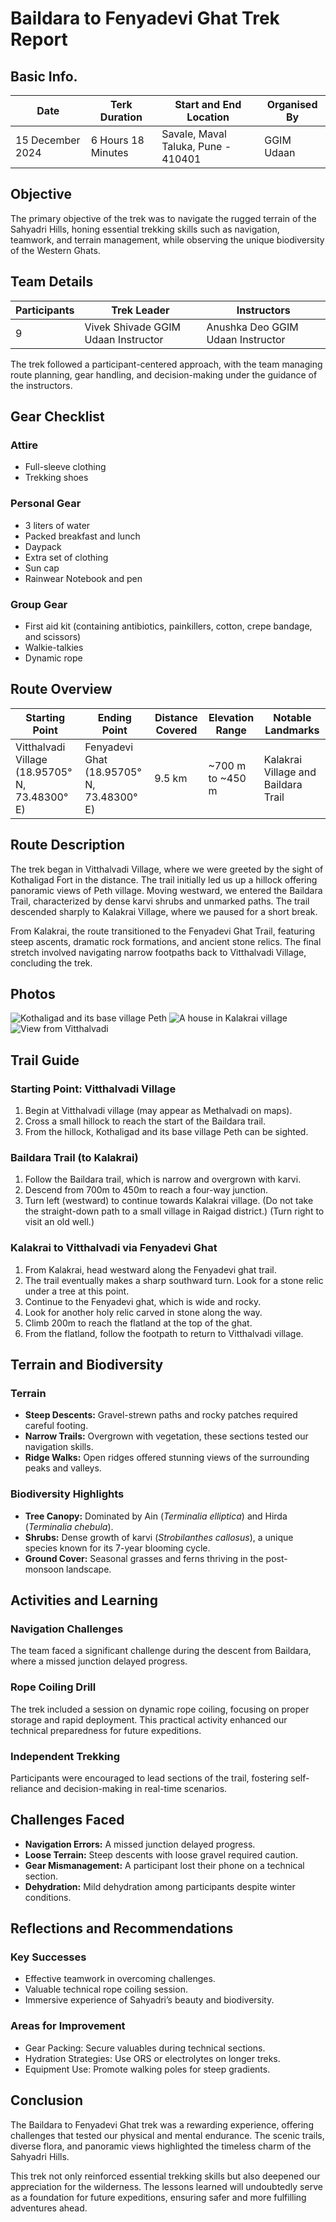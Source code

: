# Baildara to Fenyadevi Ghat Trek Report

## Basic Info.

| Date             | Terk Duration      | Start and End Location              | Organised By |
| ---------------- | ------------------ | ----------------------------------- | ------------ |
| 15 December 2024 | 6 Hours 18 Minutes | Savale, Maval Taluka, Pune - 410401 | GGIM Udaan   |

## Objective

The primary objective of the trek was to navigate the rugged terrain of the Sahyadri Hills, honing essential trekking skills such as navigation, teamwork, and terrain management, while observing the unique biodiversity of the Western Ghats.

## Team Details

| Participants | Trek Leader                                                    | Instructors                                                  |
| ------------ | -------------------------------------------------------------- | ------------------------------------------------------------ |
| 9            | Vivek Shivade <span class="badge">GGIM Udaan Instructor</span> | Anushka Deo <span class="badge">GGIM Udaan Instructor</span> |

The trek followed a participant-centered approach, with the team managing route planning, gear handling, and decision-making under the guidance of the instructors.

## Gear Checklist

### Attire

- Full-sleeve clothing
- Trekking shoes

### Personal Gear

- 3 liters of water
- Packed breakfast and lunch
- Daypack
- Extra set of clothing
- Sun cap
- Rainwear Notebook and pen

### Group Gear

- First aid kit (containing antibiotics, painkillers, cotton, crepe bandage, and scissors)
- Walkie-talkies
- Dynamic rope

## Route Overview

| Starting Point                                 | Ending Point                              | Distance Covered | Elevation Range  | Notable Landmarks                   |
| ---------------------------------------------- | ----------------------------------------- | ---------------- | ---------------- | ----------------------------------- |
| Vitthalvadi Village (18.95705° N, 73.48300° E) | Fenyadevi Ghat (18.95705° N, 73.48300° E) | 9.5 km           | ~700 m to ~450 m | Kalakrai Village and Baildara Trail |

## Route Description

The trek began in Vitthalvadi Village, where we were greeted by the sight of Kothaligad Fort in the distance. The trail initially led us up a hillock offering panoramic views of Peth village. Moving westward, we entered the Baildara Trail, characterized by dense karvi shrubs and unmarked paths. The trail descended sharply to Kalakrai Village, where we paused for a short break.

From Kalakrai, the route transitioned to the Fenyadevi Ghat Trail, featuring steep ascents, dramatic rock formations, and ancient stone relics. The final stretch involved navigating narrow footpaths back to Vitthalvadi Village, concluding the trek.

## Photos

![Kothaligad and its base village Peth](https://i.postimg.cc/3xgTfXQn/2.jpg)
![A house in Kalakrai village](https://i.postimg.cc/Bv4Grjqs/5.jpg)
![View from Vitthalvadi](https://i.postimg.cc/pr4H4kd1/1.jpg)

## Trail Guide

### Starting Point: Vitthalvadi Village

1. Begin at Vitthalvadi village (may appear as Methalvadi on maps).
2. Cross a small hillock to reach the start of the Baildara trail.
3. From the hillock, Kothaligad and its base village Peth can be sighted.

### Baildara Trail (to Kalakrai)

1. Follow the Baildara trail, which is narrow and overgrown with karvi.
2. Descend from 700m to 450m to reach a four-way junction.
3. Turn left (westward) to continue towards Kalakrai village. (Do not take the straight-down path to a small village in Raigad district.) (Turn right to visit an old well.)

### Kalakrai to Vitthalvadi via Fenyadevi Ghat

1. From Kalakrai, head westward along the Fenyadevi ghat trail.
2. The trail eventually makes a sharp southward turn. Look for a stone relic under a tree at this point.
3. Continue to the Fenyadevi ghat, which is wide and rocky.
4. Look for another holy relic carved in stone along the way.
5. Climb 200m to reach the flatland at the top of the ghat.
6. From the flatland, follow the footpath to return to Vitthalvadi village.

## Terrain and Biodiversity

### Terrain

- **Steep Descents:** Gravel-strewn paths and rocky patches required careful footing.
- **Narrow Trails:** Overgrown with vegetation, these sections tested our navigation skills.
- **Ridge Walks:** Open ridges offered stunning views of the surrounding peaks and valleys.

### Biodiversity Highlights

- **Tree Canopy:** Dominated by Ain (<i>Terminalia elliptica</i>) and Hirda (<i>Terminalia chebula</i>).
- **Shrubs:** Dense growth of karvi (<i>Strobilanthes callosus</i>), a unique species known for its 7-year blooming cycle.
- **Ground Cover:** Seasonal grasses and ferns thriving in the post-monsoon landscape.

## Activities and Learning

### Navigation Challenges

The team faced a significant challenge during the descent from Baildara, where a missed junction delayed progress.

### Rope Coiling Drill

The trek included a session on dynamic rope coiling, focusing on proper storage and rapid deployment. This practical activity enhanced our technical preparedness for future expeditions.

### Independent Trekking

Participants were encouraged to lead sections of the trail, fostering self-reliance and decision-making in real-time scenarios.

## Challenges Faced

- **Navigation Errors:** A missed junction delayed progress.
- **Loose Terrain:** Steep descents with loose gravel required caution.
- **Gear Mismanagement:** A participant lost their phone on a technical section.
- **Dehydration:** Mild dehydration among participants despite winter conditions.

## Reflections and Recommendations

### Key Successes

- Effective teamwork in overcoming challenges.
- Valuable technical rope coiling session.
- Immersive experience of Sahyadri’s beauty and biodiversity.

### Areas for Improvement

- Gear Packing: Secure valuables during technical sections.
- Hydration Strategies: Use ORS or electrolytes on longer treks.
- Equipment Use: Promote walking poles for steep gradients.

## Conclusion

The Baildara to Fenyadevi Ghat trek was a rewarding experience, offering challenges that tested our physical and mental endurance. The scenic trails, diverse flora, and panoramic views highlighted the timeless charm of the Sahyadri Hills.

This trek not only reinforced essential trekking skills but also deepened our appreciation for the wilderness. The lessons learned will undoubtedly serve as a foundation for future expeditions, ensuring safer and more fulfilling adventures ahead.
